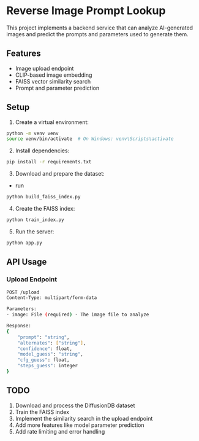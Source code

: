 # Reverse Image Prompt Lookup

This project implements a backend service that can analyze AI-generated images and predict the prompts and parameters used to generate them.

## Features

- Image upload endpoint
- CLIP-based image embedding
- FAISS vector similarity search
- Prompt and parameter prediction

## Setup

1. Create a virtual environment:
```bash
python -m venv venv
source venv/bin/activate  # On Windows: venv\Scripts\activate
```

2. Install dependencies:
```bash
pip install -r requirements.txt
```

3. Download and prepare the dataset:
- run 
```bash
python build_faiss_index.py
```

4. Create the FAISS index:
```bash
python train_index.py
```

5. Run the server:
```bash
python app.py
```

## API Usage

### Upload Endpoint

```bash
POST /upload
Content-Type: multipart/form-data

Parameters:
- image: File (required) - The image file to analyze

Response:
{
    "prompt": "string",
    "alternates": ["string"],
    "confidence": float,
    "model_guess": "string",
    "cfg_guess": float,
    "steps_guess": integer
}
```

## TODO

1. Download and process the DiffusionDB dataset
2. Train the FAISS index
3. Implement the similarity search in the upload endpoint
4. Add more features like model parameter prediction
5. Add rate limiting and error handling 